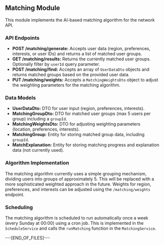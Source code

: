 ## Matching Module

This module implements the AI-based matching algorithm for the network API.

### API Endpoints

* **POST /matching/generate:** Accepts user data (region, preferences, interests, or user IDs) and returns a list of matched user groups.
* **GET /matching/results:** Returns the currently matched user groups.  Optionally filter by `userId` query parameter.
* **POST /matching/find:** Accepts an array of `UserDataDto` objects and returns matched groups based on the provided user data.
* **PUT /matching/weights:** Accepts a `MatchingWeightsDto` object to adjust the weighting parameters for the matching algorithm.

### Data Models

* **UserDataDto:** DTO for user input (region, preferences, interests).
* **MatchingGroupDto:** DTO for matched user groups (max 5 users per group) including a `groupId`.
* **MatchingWeightsDto:** DTO for adjusting weighting parameters (location, preferences, interests).
* **MatchingGroup:** Entity for storing matched group data, including `groupId`.
* **MatchExplanation:** Entity for storing matching progress and explanation data (not currently used). 

### Algorithm Implementation

The matching algorithm currently uses a simple grouping mechanism, dividing users into groups of approximately 5.  This will be replaced with a more sophisticated weighted approach in the future.  Weights for region, preferences, and interests can be adjusted using the `/matching/weights` endpoint.

### Scheduling

The matching algorithm is scheduled to run automatically once a week (every Sunday at 00:00) using a cron job.  This is implemented in the `ScheduleService` and calls the `runMatching` function in the `MatchingService`.

---[END_OF_FILES]---